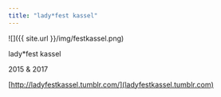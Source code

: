 ```yaml
---
title: "lady*fest kassel"
---
```


![]({{ site.url }}/img/festkassel.png)

lady*fest kassel

2015 & 2017

[http://ladyfestkassel.tumblr.com/](ladyfestkassel.tumblr.com)